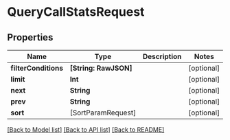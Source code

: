 # QueryCallStatsRequest

## Properties
Name | Type | Description | Notes
------------ | ------------- | ------------- | -------------
**filterConditions** | **[String: RawJSON]** |  | [optional] 
**limit** | **Int** |  | [optional] 
**next** | **String** |  | [optional] 
**prev** | **String** |  | [optional] 
**sort** | [SortParamRequest] |  | [optional] 

[[Back to Model list]](../README.md#documentation-for-models) [[Back to API list]](../README.md#documentation-for-api-endpoints) [[Back to README]](../README.md)


